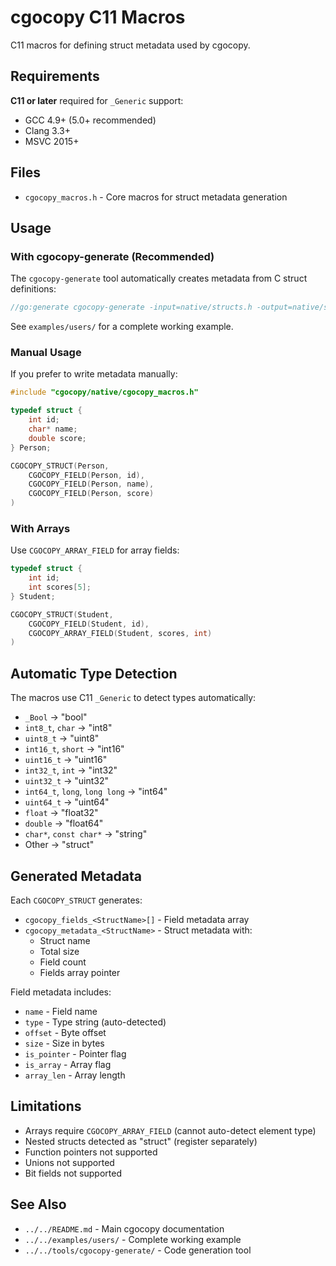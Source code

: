 # cgocopy C11 Macros

C11 macros for defining struct metadata used by cgocopy.

## Requirements

**C11 or later** required for `_Generic` support:
- GCC 4.9+ (5.0+ recommended)
- Clang 3.3+
- MSVC 2015+

## Files

- `cgocopy_macros.h` - Core macros for struct metadata generation

## Usage

### With cgocopy-generate (Recommended)

The `cgocopy-generate` tool automatically creates metadata from C struct definitions:

```go
//go:generate cgocopy-generate -input=native/structs.h -output=native/structs_meta.c -api=native/metadata_api.h
```

See `examples/users/` for a complete working example.

### Manual Usage

If you prefer to write metadata manually:

```c
#include "cgocopy/native/cgocopy_macros.h"

typedef struct {
    int id;
    char* name;
    double score;
} Person;

CGOCOPY_STRUCT(Person,
    CGOCOPY_FIELD(Person, id),
    CGOCOPY_FIELD(Person, name),
    CGOCOPY_FIELD(Person, score)
)
```

### With Arrays

Use `CGOCOPY_ARRAY_FIELD` for array fields:

```c
typedef struct {
    int id;
    int scores[5];
} Student;

CGOCOPY_STRUCT(Student,
    CGOCOPY_FIELD(Student, id),
    CGOCOPY_ARRAY_FIELD(Student, scores, int)
)
```

## Automatic Type Detection

The macros use C11 `_Generic` to detect types automatically:

- `_Bool` → "bool"
- `int8_t`, `char` → "int8"  
- `uint8_t` → "uint8"
- `int16_t`, `short` → "int16"
- `uint16_t` → "uint16"
- `int32_t`, `int` → "int32"
- `uint32_t` → "uint32"
- `int64_t`, `long`, `long long` → "int64"
- `uint64_t` → "uint64"
- `float` → "float32"
- `double` → "float64"
- `char*`, `const char*` → "string"
- Other → "struct"

## Generated Metadata

Each `CGOCOPY_STRUCT` generates:

- `cgocopy_fields_<StructName>[]` - Field metadata array
- `cgocopy_metadata_<StructName>` - Struct metadata with:
  - Struct name
  - Total size
  - Field count
  - Fields array pointer

Field metadata includes:
- `name` - Field name
- `type` - Type string (auto-detected)
- `offset` - Byte offset
- `size` - Size in bytes  
- `is_pointer` - Pointer flag
- `is_array` - Array flag
- `array_len` - Array length

## Limitations

- Arrays require `CGOCOPY_ARRAY_FIELD` (cannot auto-detect element type)
- Nested structs detected as "struct" (register separately)
- Function pointers not supported
- Unions not supported
- Bit fields not supported

## See Also

- `../../README.md` - Main cgocopy documentation
- `../../examples/users/` - Complete working example
- `../../tools/cgocopy-generate/` - Code generation tool
